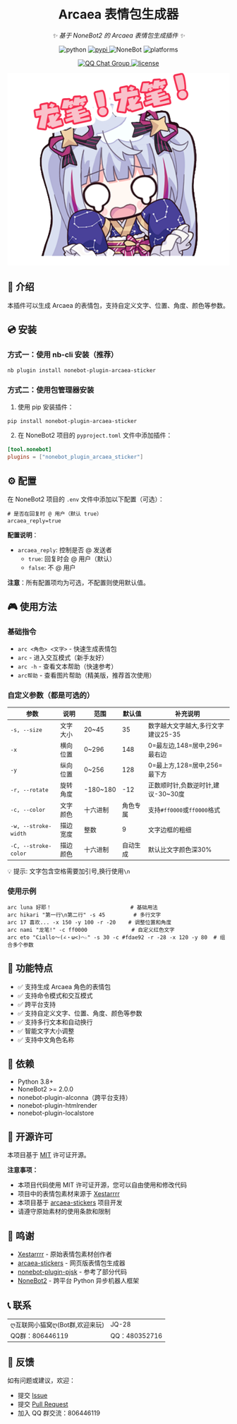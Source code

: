 <div align="center">

# Arcaea 表情包生成器

_✨ 基于 NoneBot2 的 Arcaea 表情包生成插件 ✨_

<p align="center">
  <img src="https://img.shields.io/badge/python-3.8+-blue.svg" alt="python">
  <a href="https://pypi.python.org/pypi/nonebot-plugin-arcaea-sticker">
    <img src="https://img.shields.io/pypi/v/nonebot-plugin-arcaea-sticker.svg" alt="pypi">
  </a>
  <img src="https://img.shields.io/badge/nonebot-2.0.0+-red.svg" alt="NoneBot">
  <img src="https://img.shields.io/badge/platforms-17+-green.svg" alt="platforms">
</p>

<p align="center">
  <a href="https://qm.qq.com/cgi-bin/qm/qr?_wv=1027&k=sy5x0Bv8IJoMVviC3dRbXTVD9zLdpitx&authKey=OPfY0G2zfQwDQJmf5xV5cqJq7c6%2Beg1cqiCF%2BDHsSFEaGscmeo5ALIdyJ%2BYZmoJb&noverify=0&group_code=806446119">
    <img src="https://img.shields.io/badge/QQ群-806446119-pink" alt="QQ Chat Group">
  </a>
  <a href="./LICENSE">
    <img src="https://img.shields.io/github/license/JQ-28/nonebot-plugin-arcaea-sticker.svg" alt="license">
  </a>
</p>


<p align="center">
  <img src="https://github.com/JQ-28/nonebot-plugin-arcaea-sticker/blob/main/nami%E9%BE%99%E7%AC%94!%E9%BE%99%E7%AC%94!.png" alt="示例图片">
</p>

</div>

## 📖 介绍

本插件可以生成 Arcaea 的表情包，支持自定义文字、位置、角度、颜色等参数。

## 💿 安装

### 方式一：使用 nb-cli 安装（推荐）

```bash
nb plugin install nonebot-plugin-arcaea-sticker
```

### 方式二：使用包管理器安装

1. 使用 pip 安装插件：
```bash
pip install nonebot-plugin-arcaea-sticker
```

2. 在 NoneBot2 项目的 `pyproject.toml` 文件中添加插件：
```toml
[tool.nonebot]
plugins = ["nonebot_plugin_arcaea_sticker"]
```

## ⚙️ 配置

在 NoneBot2 项目的 `.env` 文件中添加以下配置（可选）：

```env
# 是否在回复时 @ 用户（默认 true）
arcaea_reply=true
```

**配置说明**：
- `arcaea_reply`: 控制是否 @ 发送者
  - `true`: 回复时会 @ 用户（默认）
  - `false`: 不 @ 用户

**注意**：所有配置项均为可选，不配置则使用默认值。

## 🎮 使用方法

### 基础指令
- `arc <角色> <文字>` - 快速生成表情包
- `arc` - 进入交互模式（新手友好）
- `arc -h` - 查看文本帮助（快速参考）
- `arc帮助` - 查看图片帮助（精美版，推荐首次使用）

### 自定义参数（都是可选的）
| 参数 | 说明 | 范围 | 默认值 | 补充说明 |
|------|------|------|--------|----------|
| `-s, --size` | 文字大小 | 20~45 | 35 | 数字越大文字越大,多行文字建议25-35 |
| `-x` | 横向位置 | 0~296 | 148 | 0=最左边,148=居中,296=最右边 |
| `-y` | 纵向位置 | 0~256 | 128 | 0=最上方,128=居中,256=最下方 |
| `-r, --rotate` | 旋转角度 | -180~180 | -12 | 正数顺时针,负数逆时针,建议-30~30度 |
| `-c, --color` | 文字颜色 | 十六进制 | 角色专属 | 支持`#ff0000`或`ff0000`格式 |
| `-w, --stroke-width` | 描边宽度 | 整数 | 9 | 文字边框的粗细 |
| `-C, --stroke-color` | 描边颜色 | 十六进制 | 自动生成 | 默认比文字颜色深30% |

💡 提示: 文字包含空格需要加引号,换行使用`\n`

### 使用示例
```
arc luna 好耶！                         # 基础用法
arc hikari "第一行\n第二行" -s 45         # 多行文字
arc 17 喜欢... -x 150 -y 100 -r -20    # 调整位置和角度
arc nami "龙笔!" -c ff0000              # 自定义红色文字
arc eto "Ciallo～(∠・ω<)⌒☆" -s 30 -c #fdae92 -r -28 -x 120 -y 80  # 组合多个参数
```

## 📝 功能特点

- ✅ 支持生成 Arcaea 角色的表情包
- ✅ 支持命令模式和交互模式
- ✅ 跨平台支持
- ✅ 支持自定义文字、位置、角度、颜色等参数
- ✅ 支持多行文本和自动换行
- ✅ 智能文字大小调整
- ✅ 支持中文角色名称

## 🔧 依赖

- Python 3.8+
- NoneBot2 >= 2.0.0
- nonebot-plugin-alconna（跨平台支持）
- nonebot-plugin-htmlrender
- nonebot-plugin-localstore

## 📄 开源许可

本项目基于 [MIT](LICENSE) 许可证开源。

**注意事项：**
- 本项目代码使用 MIT 许可证开源，您可以自由使用和修改代码
- 项目中的表情包素材来源于 [Xestarrrr](https://x.com/Xestarrrr)
- 本项目基于 [arcaea-stickers](https://github.com/Rosemoe/arcaea-stickers) 项目开发
- 请遵守原始素材的使用条款和限制

## 🙏 鸣谢

- [Xestarrrr](https://x.com/Xestarrrr) - 原始表情包素材创作者
- [arcaea-stickers](https://github.com/Rosemoe/arcaea-stickers) - 网页版表情包生成器
- [nonebot-plugin-pjsk](https://github.com/lgc-NB2Dev/nonebot-plugin-pjsk) - 参考了部分代码
- [NoneBot2](https://github.com/nonebot/nonebot2) - 跨平台 Python 异步机器人框架

## 📞 联系

<table>
  <tr>
    <td>ღ互联网小猫窝ღ(Bot群,欢迎来玩)</td>
    <td>JQ-28</td>
  </tr>
  <tr>
    <td>QQ群：806446119</td>
    <td>QQ：480352716</td>
  </tr>
</table>

</div>

## 💬 反馈

如有问题或建议，欢迎：
- 提交 [Issue](https://github.com/JQ-28/nonebot-plugin-arcaea-sticker/issues)
- 提交 [Pull Request](https://github.com/JQ-28/nonebot-plugin-arcaea-sticker/pulls)
- 加入 QQ 群交流：806446119